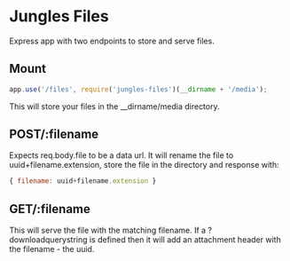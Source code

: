 # Jungles Files

Express app with two endpoints to store and serve files.

## Mount

```js
app.use('/files', require('jungles-files')(__dirname + '/media');
```

This will store your files in the __dirname/media directory.

## POST/:filename

Expects req.body.file to be a data url. It will rename the file to uuid+filename.extension, store the file in the directory and response with:

```js
{ filename: uuid+filename.extension }
```

## GET/:filename

This will serve the file with the matching filename. If a ?downloadquerystring is defined then it will add an attachment header with the filename - the uuid.
